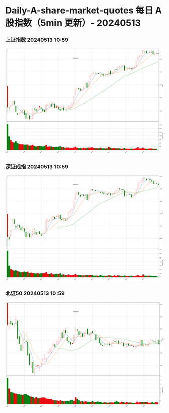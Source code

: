 
# Daily-A-share-market-quotes 每日 A 股指数（5min 更新）- 20240513

### 上证指数 20240513 10:59
![](./fig/2024/5/20240513-sh000001.png)

### 深证成指 20240513 10:59
![](./fig/2024/5/20240513-sz399001.png)

### 北证50 20240513 10:59
![](./fig/2024/5/20240513-bj899050.png)
